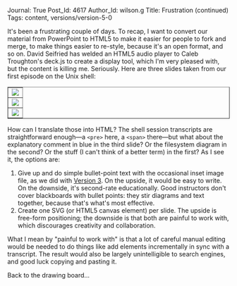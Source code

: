 Journal: True
Post_Id: 4617
Author_Id: wilson.g
Title: Frustration (continued)
Tags: content, versions/version-5-0

<p>It's been a frustrating couple of days. To recap, I want to convert our material from PowerPoint to HTML5 to make it easier for people to fork and merge, to make things easier to re-style, because it's an open format, and so on. David Seifried has welded an HTML5 audio player to Caleb Troughton's deck.js to create a display tool, which I'm very pleased with, but the content is killing me. Seriously. Here are three slides taken from our first episode on the Unix shell:</p>
<table border="1">
<tbody>
<tr>
<td><img src="{{root_path}}/files/2012/02/shell-filedir-08.png" /></td>
</tr>
<tr>
<td><img src="{{root_path}}/files/2012/02/shell-filedir-37.png" /></td>
</tr>
<tr>
<td><img src="{{root_path}}/files/2012/02/shell-filedir-59.png" /></td>
</tr>
</tbody>
</table>
<p>How can I translate those into HTML? The shell session transcripts are straightforward enough&mdash;a <code>&lt;pre&gt;</code> here, a <code>&lt;span&gt;</code> there&mdash;but what about the explanatory comment in blue in the third slide? Or the filesystem diagram in the second? Or the stuff (I can't think of a better term) in the first? As I see it, the options are:</p>
<ol>
<li>Give up and do simple bullet-point text with the occasional inset image file, as we did with <a href="{{root_path}}/3_0/shell01.html">Version 3</a>. On the upside, it would be easy to write. On the downside, it's second-rate educationally. Good instructors don't cover blackboards with bullet points: they stir diagrams and text together, because that's what's most effective.</li>
<li>Create one SVG (or HTML5 canvas element) per slide. The upside is free-form positioning; the downside is that both are painful to work with, which discourages creativity and collaboration.</li>
</ol>
<p>What I mean by "painful to work with" is that a lot of careful manual editing would be needed to do things like add elements incrementally in sync with a transcript. The result would also be largely unintelligible to search engines, and good luck copying and pasting it.</p>
<p>Back to the drawing board...</p>
